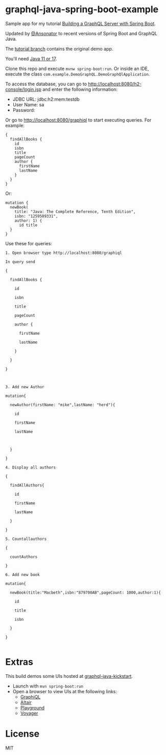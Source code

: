 # graphql-java-spring-boot-example
Sample app for my tutorial [Building a GraphQL Server with Spring Boot](https://app.pluralsight.com/guides/building-a-graphql-server-with-spring-boot). 

Updated by [@Ansonator](https://github.com/Ansonator) to recent versions of Spring Boot and GraphQL Java.

The [tutorial branch](https://github.com/eh3rrera/graphql-java-spring-boot-example/tree/tutorial) contains the original demo app.

You'll need [Java 11 or 17](https://www.oracle.com/java/technologies/downloads/).

Clone this repo and execute `mvnw spring-boot:run`. Or inside an IDE, execute the class `com.example.DemoGraphQL.DemoGraphQlApplication`.

To access the database, you can go to [http://localhost:8080/h2-console/login.jsp](http://localhost:8080/h2-console/login.jsp) and enter the following information:
- JDBC URL: jdbc:h2:mem:testdb
- User Name: sa
- Password: <blank>

Or go to [http://localhost:8080/graphiql](http://localhost:8080/graphiql) to start executing queries. For example:
```
{
  findAllBooks {
    id
    isbn
    title
    pageCount
    author {
      firstName
      lastName
    }
  }
}
```

Or:
```
mutation {
  newBook(
    title: "Java: The Complete Reference, Tenth Edition", 
    isbn: "1259589331", 
    author: 1) {
      id title
  }
}
```
Use these for queries:
```
1. Open browser type http://localhost:8080/graphiql 

In query send  

{ 

  findAllBooks { 

    id 

    isbn 

    title 

    pageCount 

    author { 

      firstName 

      lastName 

    } 

  } 

} 

 

3. Add new Author 

mutation{ 

  newAuthor(firstName: "mike",lastName: "herd"){ 

    id 

    firstName 

    lastName 

     

  } 

} 

4. Display all authors 

{ 

  findAllAuthors{ 

    id 

    firstName 

    lastName 

  } 

} 

5. Countallauthors 

{ 

  countAuthors 

} 

6. Add new book  

mutation{ 

  newBook(title:"Macbeth",isbn:"879700AB",pageCount: 1000,author:1){ 

    id 

    title 

    isbn 

  } 

} 


```





# Extras

This build demos some UIs hosted at [graphql-java-kickstart](https://github.com/graphql-java-kickstart/graphql-spring-boot).
  * Launch with `mvn spring-boot:run`
  * Open a browser to view UIs at the following links:
    * [GraphiQL](http://localhost:8080/graphiql)
    * [Altair](http://localhost:8080/altair)
    * [Playground](http://localhost:8080/playground)  
    * [Voyager](http://localhost:8080/voyager)

# License
MIT
